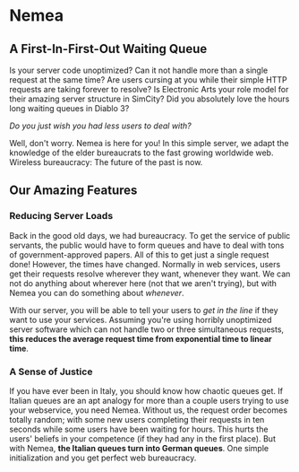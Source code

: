 Nemea
=====
A First-In-First-Out Waiting Queue
----------------------------------

Is your server code unoptimized? Can it not handle more than a single request at the same time? Are users cursing at you while their simple HTTP requests are taking forever to resolve? Is Electronic Arts your role model for their amazing server structure in SimCity? Did you absolutely love the hours long waiting queues in Diablo 3?

*Do you just wish you had less users to deal with?*

Well, don't worry. Nemea is here for you! In this simple server, we adapt the knowledge of the elder bureaucrats to the fast growing worldwide web. Wireless bureaucracy: The future of the past is now.

Our Amazing Features
--------------------
### Reducing Server Loads

Back in the good old days, we had bureaucracy. To get the service of public servants, the public would have to form queues and have to deal with tons of government-approved papers. All of this to get just a single request done! However, the times have changed. Normally in web services, users get their requests resolve wherever they want, whenever they want. We can not do anything about wherever here (not that we aren't trying), but with Nemea you can do something about *whenever*.

With our server, you will be able to tell your users to *get in the line* if they want to use your services. Assuming you're using horribly unoptimized server software which can not handle two or three simultaneous requests, **this reduces the average request time from exponential time to linear time**.

### A Sense of Justice

If you have ever been in Italy, you should know how chaotic queues get. If Italian queues are an apt analogy for more than a couple users trying to use your webservice, you need Nemea. Without us, the request order becomes totally random; with some new users completing their requests in ten seconds while some users have been waiting for hours. This hurts the users' beliefs in your competence (if they had any in the first place). But with Nemea, **the Italian queues turn into German queues**. One simple initialization and you get perfect web bureaucracy.